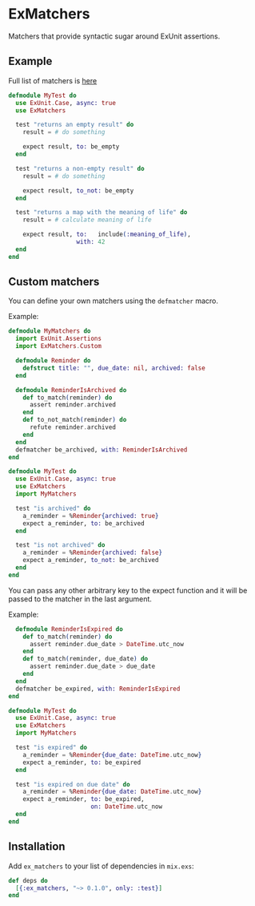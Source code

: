 # ExMatchers

Matchers that provide syntactic sugar around ExUnit assertions.

## Example

Full list of matchers is [here](https://github.com/10Pines/ex_matchers/wiki)

```elixir
defmodule MyTest do
  use ExUnit.Case, async: true
  use ExMatchers

  test "returns an empty result" do
    result = # do something

    expect result, to: be_empty
  end

  test "returns a non-empty result" do
    result = # do something

    expect result, to_not: be_empty
  end

  test "returns a map with the meaning of life" do
    result = # calculate meaning of life

    expect result, to:   include(:meaning_of_life),
                   with: 42
  end
end

```

## Custom matchers

You can define your own matchers using the `defmatcher` macro.

Example:

```elixir
defmodule MyMatchers do
  import ExUnit.Assertions
  import ExMatchers.Custom

  defmodule Reminder do
    defstruct title: "", due_date: nil, archived: false
  end

  defmodule ReminderIsArchived do
    def to_match(reminder) do
      assert reminder.archived
    end
    def to_not_match(reminder) do
      refute reminder.archived
    end
  end
  defmatcher be_archived, with: ReminderIsArchived
end

defmodule MyTest do
  use ExUnit.Case, async: true
  use ExMatchers
  import MyMatchers

  test "is archived" do
    a_reminder = %Reminder{archived: true}
    expect a_reminder, to: be_archived
  end

  test "is not archived" do
    a_reminder = %Reminder{archived: false}
    expect a_reminder, to_not: be_archived
  end
end
```

You can pass any other arbitrary key to the expect function and it will be passed to the matcher in the last argument.

Example:
```elixir
  defmodule ReminderIsExpired do
    def to_match(reminder) do
      assert reminder.due_date > DateTime.utc_now
    end
    def to_match(reminder, due_date) do
      assert reminder.due_date > due_date
    end
  end
  defmatcher be_expired, with: ReminderIsExpired
end

defmodule MyTest do
  use ExUnit.Case, async: true
  use ExMatchers
  import MyMatchers

  test "is expired" do
    a_reminder = %Reminder{due_date: DateTime.utc_now}
    expect a_reminder, to: be_expired
  end

  test "is expired on due date" do
    a_reminder = %Reminder{due_date: DateTime.utc_now}
    expect a_reminder, to: be_expired,
                       on: DateTime.utc_now
  end
end
```

## Installation

Add `ex_matchers` to your list of dependencies in `mix.exs`:

```elixir
def deps do
  [{:ex_matchers, "~> 0.1.0", only: :test}]
end
```
